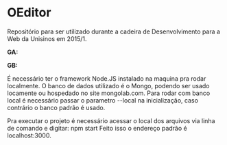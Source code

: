 # OEditor
Repositório para ser utilizado durante a cadeira de Desenvolvimento para a Web da Unisinos em 2015/1.


**GA:**


**GB:**

É necessário ter o framework Node.JS instalado na maquina pra rodar localmente.
O banco de dados utilizado é o Mongo, podendo ser usado locamente ou hospedado no site mongolab.com.
Para rodar com banco local é necessário passar o parametro --local na inicialização, caso contrário o banco padrão é usado.

Pra executar o projeto é necessário acessar o local dos arquivos via linha de comando e digitar: npm start
Feito isso o endereço padrão é localhost:3000.

